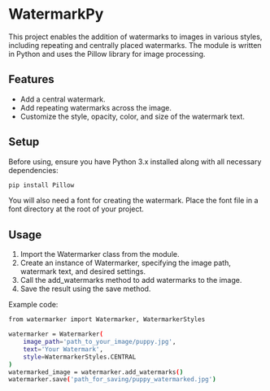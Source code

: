 # WatermarkPy
 This project enables the addition of watermarks to images in various styles, including repeating and centrally placed watermarks. The module is written in Python and uses the Pillow library for image processing.

## Features

- Add a central watermark.
- Add repeating watermarks across the image.
- Customize the style, opacity, color, and size of the watermark text.

## Setup

Before using, ensure you have Python 3.x installed along with all necessary dependencies:

```bash
pip install Pillow
```

You will also need a font for creating the watermark. Place the font file in a font directory at the root of your project.

## Usage

1. Import the Watermarker class from the module.
2. Create an instance of Watermarker, specifying the image path, watermark text, and desired settings.
3. Call the add_watermarks method to add watermarks to the image.
4. Save the result using the save method.

Example code: 
```bash
from watermarker import Watermarker, WatermarkerStyles

watermarker = Watermarker(
    image_path='path_to_your_image/puppy.jpg',
    text='Your Watermark',
    style=WatermarkerStyles.CENTRAL
)
watermarked_image = watermarker.add_watermarks()
watermarker.save('path_for_saving/puppy_watermarked.jpg')
```
